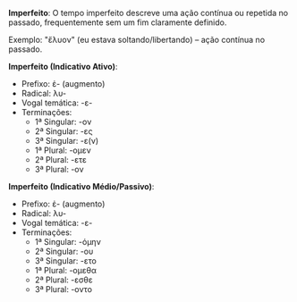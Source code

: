 **Imperfeito**:
O tempo imperfeito descreve uma ação contínua ou repetida no passado, frequentemente sem um fim claramente definido.

Exemplo: "ἔλυον" (eu estava soltando/libertando) – ação contínua no passado.


**Imperfeito (Indicativo Ativo)**:
- Prefixo: ἐ- (augmento)
- Radical: λυ-
- Vogal temática: -ε-
- Terminações:
  - 1ª Singular: -ον
  - 2ª Singular: -ες
  - 3ª Singular: -ε(ν)
  - 1ª Plural: -ομεν
  - 2ª Plural: -ετε
  - 3ª Plural: -ον

**Imperfeito (Indicativo Médio/Passivo)**:
- Prefixo: ἐ- (augmento)
- Radical: λυ-
- Vogal temática: -ε-
- Terminações:
  - 1ª Singular: -όμην
  - 2ª Singular: -ου
  - 3ª Singular: -ετο
  - 1ª Plural: -ομεθα
  - 2ª Plural: -εσθε
  - 3ª Plural: -οντο
